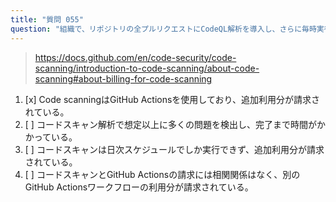 ```yaml
---
title: "質問 055"
question: "組織で、リポジトリの全プルリクエストにCodeQL解析を導入し、さらに毎時実行するようになってからGitHub Actionsの請求が通常より高額になりました。これの最も考えられる原因は何ですか？"
---
```


> https://docs.github.com/en/code-security/code-scanning/introduction-to-code-scanning/about-code-scanning#about-billing-for-code-scanning
1. [x] Code scanningはGitHub Actionsを使用しており、追加利用分が請求されている。
1. [ ] コードスキャン解析で想定以上に多くの問題を検出し、完了まで時間がかかっている。
1. [ ] コードスキャンは日次スケジュールでしか実行できず、追加利用分が請求されている。
1. [ ] コードスキャンとGitHub Actionsの請求には相関関係はなく、別のGitHub Actionsワークフローの利用分が請求されている。